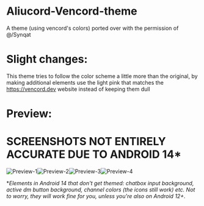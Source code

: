 # Aliucord-Vencord-theme


A theme (using vencord's colors) ported over with the permission of @/Synqat

# **Slight changes:**
This theme tries to follow the color scheme a little more than the original, by making additional elements use the light pink that matches the https://vencord.dev website instead of keeping them dull
# Preview:

# **SCREENSHOTS NOT ENTIRELY ACCURATE DUE TO ANDROID 14***

![Preview-1](https://github.com/ukivie/aliucord-vencord-theme/assets/158360149/1360d5e6-a5b5-451c-a50d-70292ee8d394)![Preview-2](https://github.com/ukivie/aliucord-vencord-theme/assets/158360149/75e1455d-8799-4f70-b596-03c1a868f52d)![Preview-3](https://github.com/ukivie/aliucord-vencord-theme/assets/158360149/2ca11625-68a6-4d03-aa87-eed4b0434187)![Preview-4](https://github.com/ukivie/aliucord-vencord-theme/assets/158360149/5c77b166-c747-4394-8536-51b7f46ff74e)






**Elements in Android 14 that don't get themed: chatbox input background, active dm button background, channel colors (the icons still work) etc. 
Not to worry, they will work fine for you, unless you're also on Android 12+.*

